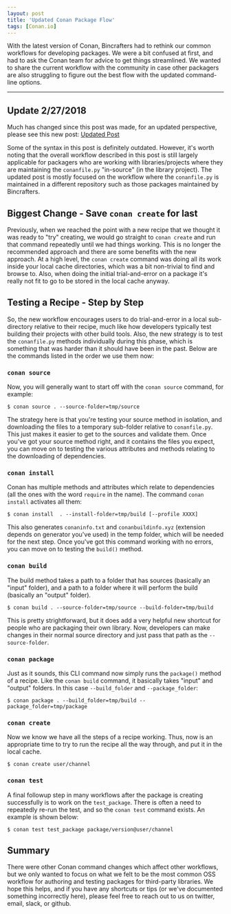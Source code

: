 ```yaml
---
layout: post
title: 'Updated Conan Package Flow'
tags: [Conan.io]
---
```


With the latest version of Conan, Bincrafters had to rethink our common workflows for developing packages.  We were a bit confused at first, and had to ask the Conan team for advice to get things streamlined. We wanted to share the current workflow with the community in case other packagers are also struggling to figure out the best flow with the updated command-line options.  

---
## Update 2/27/2018

Much has changed since this post was made, for an updated perspective, please see this new post: [Updated Post](https://bincrafters.github.io/2018/02/27/Updated-Conan-Package-Flow-1-1/)

Some of the syntax in this post is definitely outdated.  However, it's worth noting that the overall workflow described in this post is still largely applicable for packagers who are working with libraries/projects where they are maintaining the `conanfile.py` "in-source" (in the library project). The updated post is mostly focused on the workflow where the `conanfile.py` is maintained in a different repository such as those packages maintained by Bincrafters. 


## Biggest Change - Save `conan create` for last

Previously, when we reached the point with a new recipe that we thought it was ready to "try" creating, we would go straight to `conan create` and run that command repeatedly until we had things working.  This is no longer the recommended approach and there are some benefits with the new approach. At a high level, the `conan create` command was doing all its work inside your local cache directories, which was a bit non-trivial to find and browse to.  Also, when doing the initial trial-and-error on a package it's really not fit to go to be stored in the local cache anyway.  

## Testing a Recipe - Step by Step 
So, the new workflow encourages users to do trial-and-error in a local sub-directory relative to their recipe, much like how developers typically test building their projects with other build tools.  Also, the new strategy is to test the `conanfile.py` methods individually during this phase, which is something that was harder than it should have been in the past.  Below are the commands listed in the order we use them now:  

### `conan source`
Now, you will generally want to start off with the `conan source` command, for example:  
	
	$ conan source . --source-folder=tmp/source

The strategy here is that you're testing your source method in isolation, and downloading the files to a temporary sub-folder relative to `conanfile.py`.  This just makes it easier to get to the sources and validate them.  Once you've got your source method right, and it contains the files you expect, you can move on to testing the various attributes and methods relating to the downloading of dependencies. 

### `conan install`
Conan has multiple methods and attributes which relate to dependencies (all the ones with the word `require` in the name). The command `conan install` activates all them:  
	
	$ conan install  . --install-folder=tmp/build [--profile XXXX]

This also generates `conaninfo.txt` and `conanbuildinfo.xyz` (extension depends on generator you've used) in the temp folder, which will be needed for the next step.  Once you've got this command working with no errors, you can move on to testing the `build()` method. 
	
### `conan build`
The build method takes a path to a folder that has sources (basically an "input" folder), and a path to a folder where it will perform the build (basically an "output" folder).  
	
	$ conan build . --source-folder=tmp/source --build-folder=tmp/build

This is pretty strightforward, but it does add a very helpful new shortcut for people who are packaging their own library. Now, developers can make changes in their normal source directory and just pass that path as the `--source-folder`. 

### `conan package`
Just as it sounds, this CLI command now simply runs the `package()` method of a recipe. Like the `conan build` command, it basically takes "input" and "output" folders.  In this case `--build_folder` and `--package_folder`:
	
	$ conan package . --build_folder=tmp/build --package_folder=tmp/package

### `conan create` 
Now we know we have all the steps of a recipe working. Thus, now is an appropriate time to try to run the recipe all the way through, and put it in the local cache.  

	$ conan create user/channel

### `conan test`
A final followup step in many workflows after the package is creating successfully is to work on the `test_package`.  There is often a need to repeatedly re-run the test, and so the `conan test` command exists.  An example is shown below:

    $ conan test test_package package/version@user/channel

	   
## Summary
There were other Conan command changes which affect other workflows, but we only wanted to focus on what we felt to be the most common OSS workflow for authoring and testing packages for third-party libraries.  We hope this helps, and if you have any shortcuts or tips (or we've documented something incorrectly here), please feel free to reach out to us on twitter, email, slack, or github. 